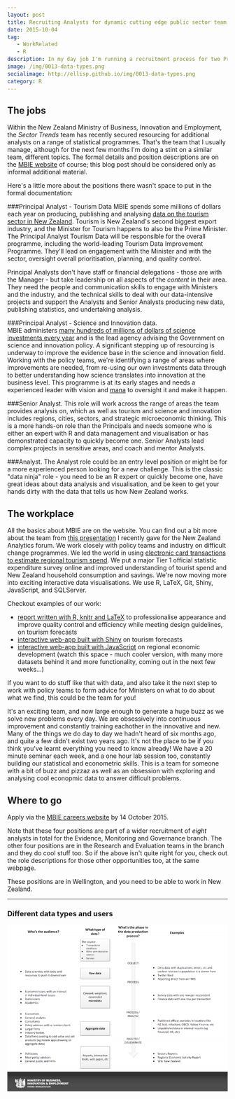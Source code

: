 ```yaml
---
layout: post
title: Recruiting Analysts for dynamic cutting edge public sector team
date: 2015-10-04
tag: 
   - WorkRelated
   - R
description: In my day job I'm running a recruitment process for two Principal Analysts, a Senior Analyst and an Analyst.  This is a great opportunity to get into one of the most interesting analytics teams in New Zealand. Applications close 14 October 2015.
image: /img/0013-data-types.png
socialimage: http://ellisp.github.io/img/0013-data-types.png
category: R
---
```

## The jobs
Within the New Zealand Ministry of Business, Innovation and Employment, the *Sector Trends* team has recently secured resourcing for additional analysts on a range of statistical programmes.  That's the team that I usually manage, although for the next few months I'm doing a stint on a similar team, different topics.  The formal details and position descriptions are on the [MBIE website](https://careers.mbie.govt.nz/jobtools/jncustomsearch.viewFullSingle?in_organid=17919&in_jnCounter=222594973) of course; this blog post should be considered only as informal additional material.

Here's a little more about the positions there wasn't space to put in the formal documentation:

###Principal Analyst - Tourism Data
MBIE spends some millions of dollars each year on producing, publishing and analysing [data on the tourism sector in New Zealand](http://www.mbie.govt.nz/info-services/sectors-industries/tourism/tourism-research-data).  Tourism is New Zealand's second biggest export industry, and the Minister for Tourism happens to also be the Prime Minister.  The Principal Analyst Tourism Data will be responsible for the overall programme, including the world-leading Tourism Data Improvement Programme.  They'll lead on engagement with the Minister and with the sector, oversight overall prioritisation, planning, and quality control.  

Principal Analysts don't have staff or financial delegations - those are with the Manager - but take leadership on all aspects of the *content* in their area.  They need the people and communication skills to engage with Ministers and the industry, and the technical skills to deal with our data-intensive projects and support the Analysts and Senior Analysts producing new data, publishing statistics, and undertaking analysis.

###Principal Analyst - Science and Innovation data.  
MBIE administers [many hundreds of millions of dollars of science investments every year](http://www.budget.govt.nz/budget/pdfs/estimates/v1/est15-v1-buscin.pdf) and is the lead agency advising the Government on science and innovation policy.  A significant stepping up of resourcing is underway to improve the evidence base in the science and innovation field.  Working with the policy teams, we're identifying a range of areas where improvements are needed, from re-using our own investments data through to better understanding how science translates into innovation at the business level.  This programme is at its early stages and needs a experienced leader with vision and [mana](http://www.maoridictionary.co.nz/word/3424) to oversight it and make it happen.

###Senior Analyst.
This role will work across the range of areas the team provides analysis on, which as well as tourism and science and innovation includes regions, cities, sectors, and strategic microeconomic thinking.  This is a more hands-on role than the Principals and needs someone who is either an expert with R and data management and visualisation or has demonstrated capacity to quickly become one.  Senior Analysts lead complex projects in sensitive areas, and coach and mentor Analysts.

###Analyst.
The Analyst role could be an entry level position or might be for a more experienced person looking for a new challenge.  This is the classic "data ninja" role - you need to be an R expert or quickly become one, have great ideas about data analysis and visualisation, and be keen to get your hands dirty with the data that tells us how New Zealand works.

## The workplace
All the basics about MBIE are on the website.  You can find out a bit more about the team from [this presentation](http://analytics.org.nz/wp-content/uploads/2015/08/MBIE-Analytics-in-Government.pdf) I recently gave for the New Zealand Analytics forum.  We work closely with policy teams and industry on difficult change programmes.  We led the world in using [electronic card transactions to estimate regional tourism spend](http://www.mlit.go.jp/kankocho/naratourismstatisticsweek/global/pdf/full_paper/3-3.pdf).  We put a major Tier 1 official statistic expenditure survey online and improved understanding of tourist spend and New Zealand household consumption and savings.  We're now moving more into exciting interactive data visualisations.  We use R, LaTeX, Git, Shiny, JavaScript, and SQLServer.

Checkout examples of our work:

* [report written with R, knitr and LaTeX](http://www.mbie.govt.nz/info-services/sectors-industries/tourism/tourism-research-data/international-tourism-forecasts/resolveuid/3206f67a0a0147e9936de0d89578ed00) to professionalise appearance and improve quality control and efficiency while meeting design guidelines, on tourism forecasts
* [interactive web-app built with Shiny](http://www.mbie.govt.nz/info-services/sectors-industries/tourism/tourism-research-data/international-tourism-forecasts/interactive-web-tool) on tourism forecasts
* [interactive web-app built with JavaScript](http://www.mbie.govt.nz/info-services/business/business-growth-agenda/regions/web-tool-for-desktop) on regional economic development (watch this space - much cooler version, with many more datasets behind it and more functionality, coming out in the next few weeks...)

If you want to do stuff like that with data, and also take it the next step to work with policy teams to form advice for Ministers on what to do about what we find, this could be the team for you!

It's an exciting team, and now large enough to generate a huge buzz as we solve new problems every day.  We are obsessively into continuous improvement and constantly training eachother in the innovative and new.  Many of the things we do day to day we hadn't heard of six months ago, and quite a few didn't exist two years ago.  It's not the place to be if you think you've learnt everything you need to know already! We have a 20 minute seminar each week, and a one hour lab session too, constantly building our statistical and econometric skills.  This is a team for someone with a bit of buzz and pizzaz as well as an obsession with exploring and analysing cool econopmic data to answer difficult problems.

## Where to go
Apply via the [MBIE careers website](https://careers.mbie.govt.nz/jobtools/jncustomsearch.viewFullSingle?in_organid=17919&in_jnCounter=222594973) by 14 October 2015.

Note that these four positions are part of a wider recruitment of *eight* analysts in total for the Evidence, Monitoring and Governance branch.  The other four positions are in the Research and Evaluation teams in the branch and they do cool stuff too.  So if the above isn't quite right for you, check out the role descriptions for those other opportunities too, at the same webpage.

These positions are in Wellington, and you need to be able to work in New Zealand.

--------------

### Different data types and users
![szeto](/img/0013-data-types.png)

